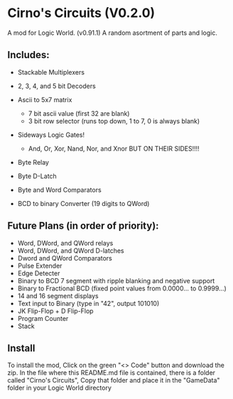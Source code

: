 # Cirno's Circuits (V0.2.0)

A mod for Logic World. (v0.91.1)
A random asortment of parts and logic.

## Includes:

- Stackable Multiplexers
- 2, 3, 4, and 5 bit Decoders
- Ascii to 5x7 matrix
	
	- 7 bit ascii value (first 32 are blank)
	- 3 bit row selector (runs top down, 1 to 7, 0 is always blank)

- Sideways Logic Gates!
	- And, Or, Xor, Nand, Nor, and Xnor BUT ON THEIR SIDES!!!!

- Byte Relay
- Byte D-Latch
- Byte and Word Comparators
- BCD to binary Converter (19 digits to QWord)

## Future Plans (in order of priority):

- Word, DWord, and QWord relays
- Word, DWord, and QWord D-latches
- Dword and QWord Comparators
- Pulse Extender
- Edge Detecter
- Binary to BCD 7 segment with ripple blanking and negative support
- Binary to Fractional BCD (fixed point values from 0.0000... to 0.9999...)
- 14 and 16 segment displays
- Text input to Binary (type in "42", output 101010)
- JK Flip-Flop + D Flip-Flop
- Program Counter
- Stack

## Install

To install the mod, Click on the green "<> Code" button and download the zip. In the file where this README.md file is contained, there is a folder called "Cirno's Circuits", Copy that  folder and place it in the "GameData" folder in your Logic World directory